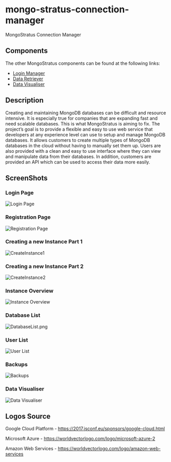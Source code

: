 # mongo-stratus-connection-manager
MongoStratus Connection Manager

## Components
The other MongoStratus components can be found at the following links:
* [Login Manager](https://github.com/vzat/mongo-stratus-login-manager)
* [Data Retriever](https://github.com/vzat/mongo-stratus-data-retriever)
* [Data Visualiser](https://github.com/vzat/mongo-stratus-data-visualiser)

## Description
Creating and maintaining MongoDB databases can be difficult and resource intensive. It is especially true for companies that are expanding fast and need scalable databases. This is what MongoStratus is aiming to fix.
The project’s goal is to provide a flexible and easy to use web service that developers at any experience level can use to setup and manage MongoDB databases. It allows customers to create multiple types of MongoDB databases in the cloud without having to manually set them up. Users are also provided with a clean and easy to use interface where they can view and manipulate data from their databases. In addition, customers are provided an API which can be used to access their data more easily.

## ScreenShots

### Login Page
![Login Page](./images/Login.png)

### Registration Page
![Registration Page](./images/Register.png)

### Creating a new Instance Part 1
![CreateInstance1](./images/CreateInstance.png)

### Creating a new Instance Part 2
![CreateInstance2](./images/ShardedCluster.png)

### Instance Overview
![Instance Overview](./images/InstanceOverview.png)

### Database List
![DatabaseList.png](./images/DatabaseList.png)

### User List
![User List](./images/Users.png)

### Backups
![Backups](./images/Backups.png)

### Data Visualiser
![Data Visualiser](./images/DataVisualiser.png)

## Logos Source
Google Cloud Platform - https://2017.jsconf.eu/sponsors/google-cloud.html

Microsoft Azure - https://worldvectorlogo.com/logo/microsoft-azure-2

Amazon Web Services - https://worldvectorlogo.com/logo/amazon-web-services
